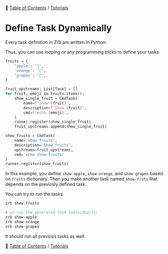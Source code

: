 🔖 [Table of Contents](../README.md) / [Tutorials](README.md)

# Define Task Dynamically

Every task definition in Zrb are written in Python.

Thus, you can use looping or any programming tricks to define your tasks.

```python
fruits = {
    'apple': '🍏',
    'orange': '🍊',
    'grapes': '🍇',
}

fruit_upstreams: List[Task] = []
for fruit, emoji in fruits.items():
    show_single_fruit = CmdTask(
        name=f'show-{fruit}',
        description=f'Show {fruit}',
        cmd=f'echo {emoji}',
    )
    runner.register(show_single_fruit)
    fruit_upstreams.append(show_single_fruit)

show_fruits = CmdTask(
    name='show-fruits',
    description='Show fruits',
    upstreams=fruit_upstreams,
    cmd='echo show fruits'
)
runner.register(show_fruits)
```

In this example, you define `show-apple`, `show-orange`, and `show-grapes` based on `fruits` dictionary.
Then you make another task named `show-fruts` that depends on the previosly defined task.

You can try to run the tasks:

```bash
zrb show-fruits

# or run the generated task individually:
zrb show-apple
zrb show-orange
zrb show-grapes
```

It should run all previous tasks as well.

🔖 [Table of Contents](../README.md) / [Tutorials](README.md)

